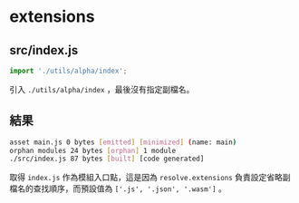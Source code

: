 # extensions

## src/index.js

```js
import './utils/alpha/index';
```

引入 `./utils/alpha/index` ，最後沒有指定副檔名。

## 結果

```bash
asset main.js 0 bytes [emitted] [minimized] (name: main)
orphan modules 24 bytes [orphan] 1 module
./src/index.js 87 bytes [built] [code generated]
```

取得 `index.js` 作為模組入口點，這是因為 `resolve.extensions` 負責設定省略副檔名的查找順序，而預設值為 `['.js', '.json', '.wasm']` 。

